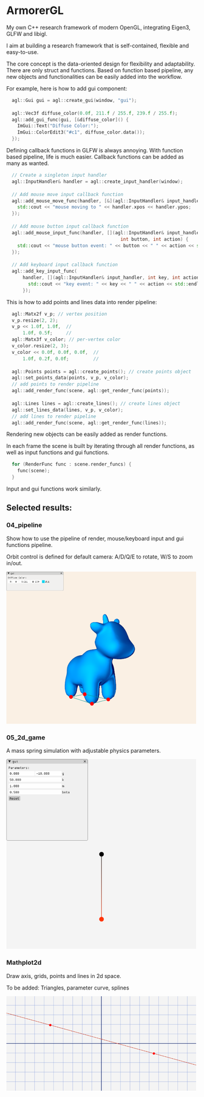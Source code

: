 # ArmorerGL

My own C++ research framework of modern OpenGL, integrating Eigen3, GLFW and libigl.

I aim at building a research framework that is self-contained, flexible and easy-to-use.

The core concept is the data-oriented design for flexibility and adaptability. There are only struct and functions. Based on function based pipeline, any new objects and functionalities can be easily added into the workflow.

For example, here is how to add gui component:

```c++
  agl::Gui gui = agl::create_gui(window, "gui");

  agl::Vec3f diffuse_color(0.0f, 211.f / 255.f, 239.f / 255.f);
  agl::add_gui_func(gui, [&diffuse_color]() {
    ImGui::Text("Diffuse Color:");
    ImGui::ColorEdit3("#c1", diffuse_color.data());
  });
```

Defining callback functions in GLFW is always annoying. With function based pipeline, life is much easier. Callback functions can be added as many as wanted.

```c++
  // Create a singleton input handler 
  agl::InputHandler& handler = agl::create_input_handler(window);

  // Add mouse move input callback function
  agl::add_mouse_move_func(handler, [&](agl::InputHandler& input_handler) {
    std::cout << "mouse moving to " << handler.xpos << handler.ypos;
  });

  // Add mouse button input callback function 
  agl::add_mouse_input_func(handler, [](agl::InputHandler& input_handler,
                                          int button, int action) {
    std::cout << "mouse button event: " << button << " " << action << std::endl;
  });

  // Add keyboard input callback function
  agl::add_key_input_func(
      handler, [](agl::InputHandler& input_handler, int key, int action) {
        std::cout << "key event: " << key << " " << action << std::endl;
      });
```

This is how to add points and lines data into render pipeline:

```c++
  agl::Matx2f v_p; // vertex position
  v_p.resize(2, 2);
  v_p << 1.0f, 1.0f,  //
      1.0f, 0.5f;     //
  agl::Matx3f v_color; // per-vertex color
  v_color.resize(2, 3);
  v_color << 0.0f, 0.0f, 0.0f,  //
      1.0f, 0.2f, 0.0f;         //

  agl::Points points = agl::create_points(); // create points object
  agl::set_points_data(points, v_p, v_color);
  // add points to render pipeline
  agl::add_render_func(scene, agl::get_render_func(points)); 
  
  agl::Lines lines = agl::create_lines(); // create lines object
  agl::set_lines_data(lines, v_p, v_color);
  // add lines to render pipeline
  agl::add_render_func(scene, agl::get_render_func(lines));
```

Rendering new objects can be easily added as render functions.

In each frame the scene is built by iterating through all render functions, as well as input functions and gui functions.

```c++
  for (RenderFunc func : scene.render_funcs) {
    func(scene);
  }
```

Input and gui functions work similarly. 

## Selected results:

### 04_pipeline

Show how to use the pipeline of render, mouse/keyboard input and gui functions pipeline.

Orbit control is defined for default camera: A/D/Q/E to rotate, W/S to zoom in/out.

<img src="./images/04_pipeline.png" alt="drawing" width="500"/>

### 05_2d_game

A mass spring simulation with adjustable physics parameters.

<img src="./images/05_2d_game.png" alt="drawing" width="500"/>

### Mathplot2d 

Draw axis, grids, points and lines in 2d space.

To be added: Triangles, parameter curve, splines

<img src="./images/09_matplot2d.png" alt="drawing" width="500"/>
